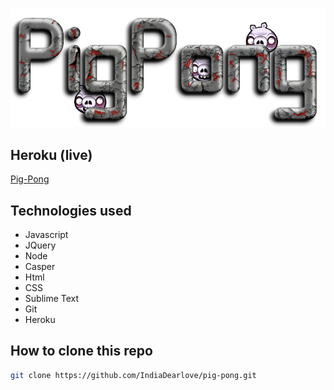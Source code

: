 ![Alt text](public/image/logo.png "Optional title")

Heroku (live)
------
[Pig-Pong]: https://zombie-pig-pong.herokuapp.com/

[Pig-Pong]

Technologies used
----------
* Javascript
* JQuery
* Node
* Casper
* Html
* CSS
* Sublime Text
* Git
* Heroku

How to clone this repo
----
```sh
git clone https://github.com/IndiaDearlove/pig-pong.git
```
